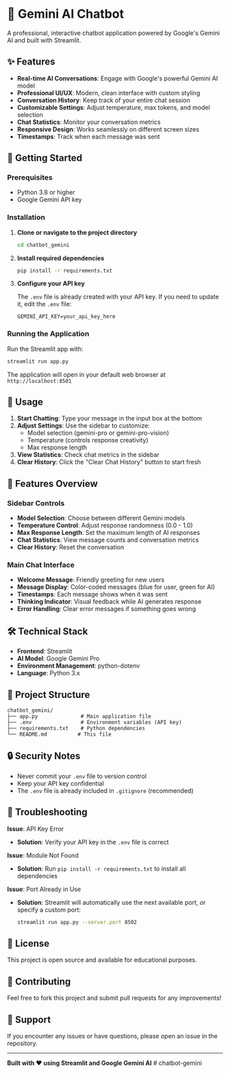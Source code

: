 # 🤖 Gemini AI Chatbot

A professional, interactive chatbot application powered by Google's Gemini AI and built with Streamlit.

## ✨ Features

- **Real-time AI Conversations**: Engage with Google's powerful Gemini AI model
- **Professional UI/UX**: Modern, clean interface with custom styling
- **Conversation History**: Keep track of your entire chat session
- **Customizable Settings**: Adjust temperature, max tokens, and model selection
- **Chat Statistics**: Monitor your conversation metrics
- **Responsive Design**: Works seamlessly on different screen sizes
- **Timestamps**: Track when each message was sent

## 🚀 Getting Started

### Prerequisites

- Python 3.8 or higher
- Google Gemini API key

### Installation

1. **Clone or navigate to the project directory**
   ```bash
   cd chatbot_gemini
   ```

2. **Install required dependencies**
   ```bash
   pip install -r requirements.txt
   ```

3. **Configure your API key**
   
   The `.env` file is already created with your API key. If you need to update it, edit the `.env` file:
   ```
   GEMINI_API_KEY=your_api_key_here
   ```

### Running the Application

Run the Streamlit app with:
```bash
streamlit run app.py
```

The application will open in your default web browser at `http://localhost:8501`

## 🎯 Usage

1. **Start Chatting**: Type your message in the input box at the bottom
2. **Adjust Settings**: Use the sidebar to customize:
   - Model selection (gemini-pro or gemini-pro-vision)
   - Temperature (controls response creativity)
   - Max response length
3. **View Statistics**: Check chat metrics in the sidebar
4. **Clear History**: Click the "Clear Chat History" button to start fresh

## 🎨 Features Overview

### Sidebar Controls
- **Model Selection**: Choose between different Gemini models
- **Temperature Control**: Adjust response randomness (0.0 - 1.0)
- **Max Response Length**: Set the maximum length of AI responses
- **Chat Statistics**: View message counts and conversation metrics
- **Clear History**: Reset the conversation

### Main Chat Interface
- **Welcome Message**: Friendly greeting for new users
- **Message Display**: Color-coded messages (blue for user, green for AI)
- **Timestamps**: Each message shows when it was sent
- **Thinking Indicator**: Visual feedback while AI generates response
- **Error Handling**: Clear error messages if something goes wrong

## 🛠️ Technical Stack

- **Frontend**: Streamlit
- **AI Model**: Google Gemini Pro
- **Environment Management**: python-dotenv
- **Language**: Python 3.x

## 📝 Project Structure

```
chatbot_gemini/
├── app.py              # Main application file
├── .env                # Environment variables (API key)
├── requirements.txt    # Python dependencies
└── README.md          # This file
```

## 🔒 Security Notes

- Never commit your `.env` file to version control
- Keep your API key confidential
- The `.env` file is already included in `.gitignore` (recommended)

## 🐛 Troubleshooting

**Issue**: API Key Error
- **Solution**: Verify your API key in the `.env` file is correct

**Issue**: Module Not Found
- **Solution**: Run `pip install -r requirements.txt` to install all dependencies

**Issue**: Port Already in Use
- **Solution**: Streamlit will automatically use the next available port, or specify a custom port:
  ```bash
  streamlit run app.py --server.port 8502
  ```

## 📄 License

This project is open source and available for educational purposes.

## 🤝 Contributing

Feel free to fork this project and submit pull requests for any improvements!

## 📧 Support

If you encounter any issues or have questions, please open an issue in the repository.

---

**Built with ❤️ using Streamlit and Google Gemini AI**
#   c h a t b o t - g e m i n i  
 